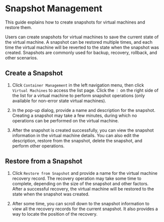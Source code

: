 # Snapshot Management

This guide explains how to create snapshots for virtual machines and restore them.

Users can create snapshots for virtual machines to save the current state of the virtual machine. A snapshot can be restored multiple times, and each time the virtual machine will be reverted to the state when the snapshot was created. Snapshots are commonly used for backup, recovery, rollback, and other scenarios.

## Create a Snapshot

1. Click `Container Management` in the left navigation menu, then click `Virtual Machines` to access the list page. Click the `︙` on the right side of the list for a virtual machine to perform snapshot operations (only available for non-error state virtual machines).


2. In the pop-up dialog, provide a name and description for the snapshot. Creating a snapshot may take a few minutes, during which no operations can be performed on the virtual machine.


3. After the snapshot is created successfully, you can view the snapshot information in the virtual machine details. You can also edit the description, restore from the snapshot, delete the snapshot, and perform other operations.


## Restore from a Snapshot

1. Click `Restore from Snapshot` and provide a name for the virtual machine recovery record. The recovery operation may take some time to complete, depending on the size of the snapshot and other factors. After a successful recovery, the virtual machine will be restored to the state when the snapshot was created.


2. After some time, you can scroll down to the snapshot information to view all the recovery records for the current snapshot. It also provides a way to locate the position of the recovery.

